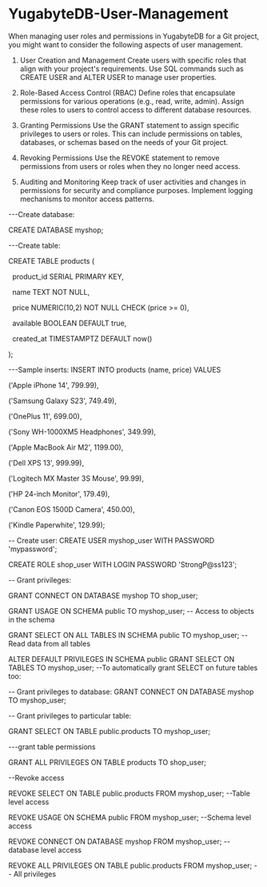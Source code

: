 # YugabyteDB-User-Management
When managing user roles and permissions in YugabyteDB for a Git project, you might want to consider the following aspects of user management.

1. User Creation and Management
Create users with specific roles that align with your project's requirements.
Use SQL commands such as CREATE USER and ALTER USER to manage user properties.

2. Role-Based Access Control (RBAC)
Define roles that encapsulate permissions for various operations (e.g., read, write, admin).
Assign these roles to users to control access to different database resources.

3. Granting Permissions
Use the GRANT statement to assign specific privileges to users or roles.
This can include permissions on tables, databases, or schemas based on the needs of your Git project.

4. Revoking Permissions
Use the REVOKE statement to remove permissions from users or roles when they no longer need access.

5. Auditing and Monitoring
Keep track of user activities and changes in permissions for security and compliance purposes.
Implement logging mechanisms to monitor access patterns.

---Create database:

CREATE DATABASE myshop;



---Create table:

CREATE TABLE products (

    product\_id SERIAL PRIMARY KEY,

    name TEXT NOT NULL,

    price NUMERIC(10,2) NOT NULL CHECK (price >= 0),

    available BOOLEAN DEFAULT true,

    created\_at TIMESTAMPTZ DEFAULT now()

);



---Sample inserts:
INSERT INTO products (name, price) VALUES

('Apple iPhone 14', 799.99),

('Samsung Galaxy S23', 749.49),

('OnePlus 11', 699.00),

('Sony WH-1000XM5 Headphones', 349.99),

('Apple MacBook Air M2', 1199.00),

('Dell XPS 13', 999.99),

('Logitech MX Master 3S Mouse', 99.99),

('HP 24-inch Monitor', 179.49),

('Canon EOS 1500D Camera', 450.00),

('Kindle Paperwhite', 129.99);





-- Create user:
CREATE USER myshop\_user WITH PASSWORD 'mypassword';

CREATE ROLE shop\_user WITH LOGIN PASSWORD 'StrongP@ss123';



-- Grant privileges:

GRANT CONNECT ON DATABASE myshop TO shop\_user;

GRANT USAGE ON SCHEMA public TO myshop\_user;       -- Access to objects in the schema

GRANT SELECT ON ALL TABLES IN SCHEMA public TO myshop\_user;  -- Read data from all tables

ALTER DEFAULT PRIVILEGES IN SCHEMA public GRANT SELECT ON TABLES TO myshop\_user;  --To automatically grant SELECT on future tables too:

-- Grant privileges to database:
GRANT CONNECT ON DATABASE myshop TO myshop\_user;

-- Grant privileges to particular table:

GRANT SELECT ON TABLE public.products TO myshop\_user;

---grant table permissions

GRANT ALL PRIVILEGES ON TABLE products TO shop\_user;

--Revoke access

REVOKE SELECT ON TABLE public.products FROM myshop\_user; --Table level access

REVOKE USAGE ON SCHEMA public FROM myshop\_user; --Schema level access

REVOKE CONNECT ON DATABASE myshop FROM myshop\_user; --database level access

REVOKE ALL PRIVILEGES ON TABLE public.products FROM myshop\_user; -- All privileges




